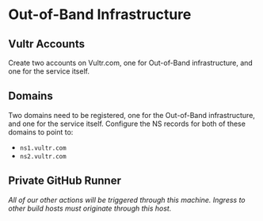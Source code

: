 # Out-of-Band Infrastructure

## Vultr Accounts
Create two accounts on Vultr.com, one for Out-of-Band infrastructure,
and one for the service itself.

## Domains
Two domains need to be registered, one for the Out-of-Band
infrastructure, and one for the service itself. Configure the NS records
for both of these domains to point to:

* `ns1.vultr.com`
* `ns2.vultr.com`

## Private GitHub Runner
*All of our other actions will be triggered through this machine.
Ingress to other build hosts must originate through this host.*
